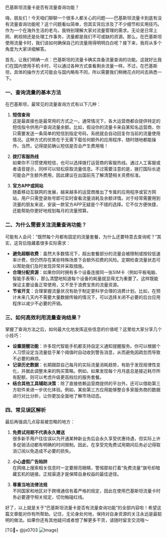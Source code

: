 巴基斯坦流量卡是否有流量查询功能？

嗨，朋友们！今天咱们聊聊一个很多人都关心的问题——巴基斯坦流量卡到底有没有流量查询功能呢？这个问题看似简单，但其实背后涉及了不少细节和实用技巧。作为一个在海外生活的老鸟，我特别理解大家对流量管理的需求。无论是日常上网、刷视频还是处理工作事务，流量都是我们不可或缺的资源。那么，在巴基斯坦使用流量卡时，我们该如何确保自己的流量用得明明白白呢？接下来，我将从多个角度为大家详细解答。

首先，让我们明确一点：巴基斯坦的流量卡确实具备流量查询的功能。这就好比我们在国内使用手机卡时，可以通过各种方式查看剩余流量一样。不过，在巴基斯坦，具体的操作方式可能会与国内略有不同，所以需要我们稍微花点时间去熟悉一下。

### 一、查询流量的基本方法

在巴基斯坦，最常见的流量查询方式有以下几种：

1. **短信查询**  
   这是最直接也是最常用的方式之一。通常情况下，各大运营商都会提供特定的短信指令供用户查询流量余额。比如，假设你的流量卡来自某知名运营商，你只需要发送一条简单的短信到指定号码，系统就会自动回复你当前的流量使用情况。这种方式的优势在于无需下载任何额外的应用程序，随时随地都能操作。当然，记得提前确认短信是否会产生费用哦！

2. **拨打客服热线**  
   如果你不习惯使用短信，也可以选择拨打运营商的客服热线。通过人工客服或者语音提示，同样可以轻松获取流量信息。不过需要注意的是，拨打国际长途可能会产生额外费用，因此建议在出国前先了解清楚相关资费标准。

3. **官方APP或网站**  
   随着移动互联网的发展，越来越多的运营商推出了专属的应用程序或官方网站，用户只需登录账号即可实时查看流量消耗及余额详情。对于经常需要用到流量的朋友来说，安装一款官方APP无疑是个不错的选择。它不仅方便快捷，还能帮助你更好地规划每月的流量预算。

### 二、为什么需要关注流量查询功能？

可能有人会问：“既然每个月都有固定的流量套餐，为什么还要特意去查询呢？”其实，这背后隐藏着很多实际需求：

- **避免超额收费**：虽然大多数情况下，超出套餐部分的流量会被限制或按较低速率计费，但仍然存在某些特殊场景下会额外扣费的风险。定期检查流量状态可以帮助我们及时发现异常并采取措施。
- **合理分配资源**：如果你同时拥有多个设备连接同一张SIM卡（例如平板电脑、智能手表等），那么清楚地知道每个设备的耗量就显得尤为重要了。这样既能保证主要设备正常使用，又不至于浪费宝贵的流量资源。
- **节省开支**：合理掌握流量状况有助于制定更科学合理的消费计划。比如，在预计未来几天内不需要大量数据传输的情况下，可以选择关闭不必要的后台应用程序以减少不必要的开销。

### 三、如何高效利用流量查询结果？

掌握了查询方法之后，如何最大化地发挥这些信息的价值呢？这里给大家分享几个小技巧：

- **设置提醒功能**：许多现代智能手机都支持自定义通知提醒服务。你可以根据个人习惯设定当流量低于某个阈值时自动收到警告消息，从而避免因疏忽而导致不必要的麻烦。
- **记录历史数据**：长期跟踪自己每月的实际流量消耗趋势，有助于发现规律性变化，并据此调整未来的购买策略。例如，如果发现每个月月底总是接近耗尽所有配额，则可以考虑升级更高档位的服务套餐。
- **结合其他工具辅助决策**：除了直接依赖运营商提供的平台外，还可以借助第三方软件来进一步优化体验。例如，某些第三方应用能够整合多家服务商的数据进行对比分析，让你更加全面地了解市场动态。

### 四、常见误区解析

最后再强调几点容易被忽略的地方：

1. **免费试用期不代表永久赠送**  
   很多新手用户往往误以为开通某种新业务后会永久享受优惠待遇，但实际上许多促销活动都有明确的时间限制。因此，在享受完免费试用期间后务必记得取消订阅以免造成不必要的损失。

2. **小心虚假广告陷阱**  
   在网络上搜索相关信息时一定要擦亮眼睛，警惕那些打着“免费流量”旗号却暗藏玄机的链接。正规渠道才是保障自身权益的最佳途径。

3. **尊重当地法律法规**  
   不同国家和地区对于跨境通信有着严格的规定，因此在使用巴基斯坦流量卡时务必要遵守相关规定，切勿触碰红线。

好了，以上就是关于“巴基斯坦流量卡是否有流量查询功能”的全部内容啦！希望这篇文章能对你有所帮助。记住，无论身处何地，保持对自身资源的关注永远是最聪明的做法。如果你还有其他疑问或者想了解更多干货，请随时留言交流哦～

[TG💪+ @jx0703 ![Image](https://github.com/user-attachments/assets/dbca1d08-cadb-493c-b0ec-ad6f7a83f270)]